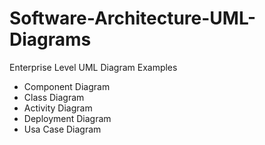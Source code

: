 # Software-Architecture-UML-Diagrams
Enterprise Level UML Diagram Examples
- Component Diagram
- Class Diagram
- Activity Diagram
- Deployment Diagram
- Usa Case Diagram
